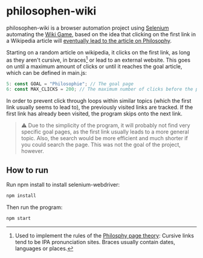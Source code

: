 # philosophen-wiki

philosophen-wiki is a browser automation project using [Selenium](https://www.selenium.dev/) automating the [Wiki Game](https://en.wikipedia.org/wiki/Wikipedia:Wiki_Game), based on the idea that clicking on the first link in a Wikipedia article will [eventually lead to the article on Philosophy](https://en.wikipedia.org/wiki/Wikipedia:Getting_to_Philosophy).

Starting on a random article on wikipedia, it clicks on the first link, as long as they aren't cursive, in braces[^1] or lead to an external website. This goes on until a maximum amount of clicks or until it reaches the goal article, which can be defined in main.js:
    
```javascript 
5: const GOAL = "Philosophie"; // The goal page
6: const MAX_CLICKS = 200; // The maximum number of clicks before the program exits without finding the goal page
```

In order to prevent click through loops within similar topics (which the first link usually seems to lead to), the previously visited links are tracked. If the first link has already been visited, the program skips onto the next link.

> :warning: Due to the simplicity of the program, it will probably not find very specific goal pages, as the first link usually leads to a more general topic. Also, the search would be more efficient and much shorter if you could search the page. This was not the goal of the project, however.

[^1]: Used to implement the rules of the [Philosphy page theory](https://en.wikipedia.org/wiki/Wikipedia:Getting_to_Philosophy): Cursive links tend to be IPA pronunciation sites. Braces usually contain dates, languages or places.

## How to run
Run npm install to install selenium-webdriver:
```bash
npm install
```
Then run the program:
```bash
npm start
```
